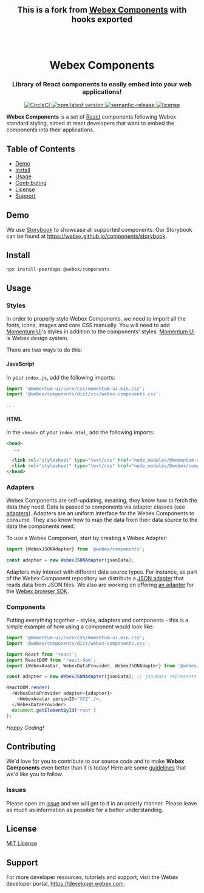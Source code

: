 
<h2 align='center' style='border-bottom: none;'>This is a fork from <a href='https://github.com/webex/components'>Webex Components</a> with hooks exported</h2>
<br />
<br />
<h1 align='center' style='border-bottom: none;'>Webex Components</h1>
<h3 align='center'>Library of React components to easily embed into your web applications!</h3>
<p align='center'>
<a href='https://circleci.com/gh/webex/components'>
    <img alt='CircleCI' src='https://circleci.com/gh/webex/components.svg?style=shield'>
  </a>
  <a href='https://www.npmjs.com/package/@webex/components'>
    <img alt='npm latest version' src='https://img.shields.io/npm/v/@webex/components?label=npm%40latest'>
  </a>
  <a href='#badge'>
    <img alt='semantic-release' src='https://img.shields.io/badge/%20%20%F0%9F%93%A6%F0%9F%9A%80-semantic--release-e10079.svg'>
  </a>
  <a href='https://github.com/webex/components/blob/master/package.json#L28'>
    <img src='https://img.shields.io/npm/l/webex.svg' alt='license'>
  </a>
</p>

**Webex Components** is a set of [React](https://reactjs.org) components following Webex standard styling,
aimed at react developers that want to embed the components into their applications.

## Table of Contents

- [Demo](#demo)
- [Install](#install)
- [Usage](#usage)
- [Contributing](#contributing)
- [License](#license)
- [Support](#support)

## Demo

We use [Storybook](https://storybook.js.org) to showcase all supported components. Our Storybook can be found at https://webex.github.io/components/storybook.

## Install

```bash
npx install-peerdeps @webex/components
```

## Usage

### Styles

In order to properly style Webex Components, we need to import all the fonts, icons, images and core _CSS_ manually.
You will need to add [Momentum UI](https://momentum.design)'s styles in addition to the components' styles.
[Momentum UI](https://momentum.design) is Webex design system.

There are two ways to do this:

#### JavaScript

In your `index.js`, add the following imports:

```js
import '@momentum-ui/core/css/momentum-ui.min.css';
import '@webex/components/dist/css/webex-components.css';

...
```

#### HTML

In the `<head>` of your `index.html`, add the following imports:

```html
<head>
  ...

  <link rel="stylesheet" type="text/css" href="node_modules/@momentum-ui/core/css/momentum-ui.min.css" />
  <link rel="stylesheet" type="text/css" href="node_modules/@webex/components/dist/css/webex-components.css" />
</head>
```

### Adapters

Webex Components are self-updating, meaning, they know how to fetch the data they need.
Data is passed to components via adapter classes (see [adapters](./src/adapters)).
Adapters are an uniform interface for the Webex Components to consume.
They also know how to map the data from their data source to the data the components need.

To use a Webex Component, start by creating a Webex Adapter:

```js
import {WebexJSONAdapter} from '@webex/components';

const adapter = new WebexJSONAdapter(jsonData);
```

Adapters may interact with different data source types.
For instance, as part of the Webex Component repository we distribute a [JSON adapter](./src/adapters) that reads data from JSON files.
We also are working on offering [an adapter](https://github.com/webex/sdk-component-adapter) for the [Webex browser SDK](https://github.com/webex/webex-js-sdk).

### Components

Putting everything together - styles, adapters and components - this is a simple example of how using a component would look like:

```js
import '@momentum-ui/core/css/momentum-ui.min.css';
import '@webex/components/dist/webex-components.css';

import React from 'react';
import ReactDOM from 'react-dom';
import {WebexAvatar, WebexDataProvider, WebexJSONAdapter} from '@webex/components';

const adapter = new WebexJSONAdapter(jsonData); // jsonData represents an opened file

ReactDOM.render(
  <WebexDataProvider adapter={adapter}>
    <WebexAvatar personID="XYZ" />,
  </WebexDataProvider>
  document.getElementById('root')
);
```

_Happy Coding!_

## Contributing

We'd love for you to contribute to our source code and to make **Webex Components** even better than it is today!
Here are some [guidelines](https://github.com/webex/components/blob/master/CONTRIBUTING.md) that we'd like you to follow.

### Issues

Please open an [issue](https://github.com/webex/components/issues) and we will get to it in an orderly manner.
Please leave as much as information as possible for a better understanding.

## License

[MIT License](https://opensource.org/licenses/MIT)

## Support

For more developer resources, tutorials and support, visit the Webex developer portal, https://developer.webex.com.
